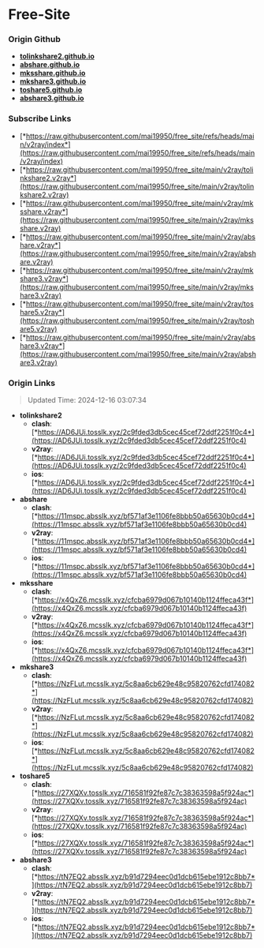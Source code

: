 # Free-Site

### Origin Github

- [**tolinkshare2.github.io**](https://github.com/tolinkshare2/tolinkshare2.github.io)
- [**abshare.github.io**](https://github.com/abshare/abshare.github.io)
- [**mksshare.github.io**](https://github.com/mksshare/mksshare.github.io)
- [**mkshare3.github.io**](https://github.com/mkshare3/mkshare3.github.io)
- [**toshare5.github.io**](https://github.com/toshare5/toshare5.github.io)
- [**abshare3.github.io**](https://github.com/abshare3/abshare3.github.io)

### Subscribe Links

- [*https://raw.githubusercontent.com/mai19950/free_site/refs/heads/main/v2ray/index*](https://raw.githubusercontent.com/mai19950/free_site/refs/heads/main/v2ray/index)
- [*https://raw.githubusercontent.com/mai19950/free_site/main/v2ray/tolinkshare2.v2ray*](https://raw.githubusercontent.com/mai19950/free_site/main/v2ray/tolinkshare2.v2ray)
- [*https://raw.githubusercontent.com/mai19950/free_site/main/v2ray/mksshare.v2ray*](https://raw.githubusercontent.com/mai19950/free_site/main/v2ray/mksshare.v2ray)
- [*https://raw.githubusercontent.com/mai19950/free_site/main/v2ray/abshare.v2ray*](https://raw.githubusercontent.com/mai19950/free_site/main/v2ray/abshare.v2ray)
- [*https://raw.githubusercontent.com/mai19950/free_site/main/v2ray/mkshare3.v2ray*](https://raw.githubusercontent.com/mai19950/free_site/main/v2ray/mkshare3.v2ray)
- [*https://raw.githubusercontent.com/mai19950/free_site/main/v2ray/toshare5.v2ray*](https://raw.githubusercontent.com/mai19950/free_site/main/v2ray/toshare5.v2ray)
- [*https://raw.githubusercontent.com/mai19950/free_site/main/v2ray/abshare3.v2ray*](https://raw.githubusercontent.com/mai19950/free_site/main/v2ray/abshare3.v2ray)

### Origin Links

> Updated Time: 2024-12-16 03:07:34

- **tolinkshare2**
  - **clash**: [*https://AD6JUi.tosslk.xyz/2c9fded3db5cec45cef72ddf2251f0c4*](https://AD6JUi.tosslk.xyz/2c9fded3db5cec45cef72ddf2251f0c4)
  - **v2ray**: [*https://AD6JUi.tosslk.xyz/2c9fded3db5cec45cef72ddf2251f0c4*](https://AD6JUi.tosslk.xyz/2c9fded3db5cec45cef72ddf2251f0c4)
  - **ios**: [*https://AD6JUi.tosslk.xyz/2c9fded3db5cec45cef72ddf2251f0c4*](https://AD6JUi.tosslk.xyz/2c9fded3db5cec45cef72ddf2251f0c4)
- **abshare**
  - **clash**: [*https://11mspc.absslk.xyz/bf571af3e1106fe8bbb50a65630b0cd4*](https://11mspc.absslk.xyz/bf571af3e1106fe8bbb50a65630b0cd4)
  - **v2ray**: [*https://11mspc.absslk.xyz/bf571af3e1106fe8bbb50a65630b0cd4*](https://11mspc.absslk.xyz/bf571af3e1106fe8bbb50a65630b0cd4)
  - **ios**: [*https://11mspc.absslk.xyz/bf571af3e1106fe8bbb50a65630b0cd4*](https://11mspc.absslk.xyz/bf571af3e1106fe8bbb50a65630b0cd4)
- **mksshare**
  - **clash**: [*https://x4QxZ6.mcsslk.xyz/cfcba6979d067b10140b1124ffeca43f*](https://x4QxZ6.mcsslk.xyz/cfcba6979d067b10140b1124ffeca43f)
  - **v2ray**: [*https://x4QxZ6.mcsslk.xyz/cfcba6979d067b10140b1124ffeca43f*](https://x4QxZ6.mcsslk.xyz/cfcba6979d067b10140b1124ffeca43f)
  - **ios**: [*https://x4QxZ6.mcsslk.xyz/cfcba6979d067b10140b1124ffeca43f*](https://x4QxZ6.mcsslk.xyz/cfcba6979d067b10140b1124ffeca43f)
- **mkshare3**
  - **clash**: [*https://NzFLut.mcsslk.xyz/5c8aa6cb629e48c95820762cfd174082*](https://NzFLut.mcsslk.xyz/5c8aa6cb629e48c95820762cfd174082)
  - **v2ray**: [*https://NzFLut.mcsslk.xyz/5c8aa6cb629e48c95820762cfd174082*](https://NzFLut.mcsslk.xyz/5c8aa6cb629e48c95820762cfd174082)
  - **ios**: [*https://NzFLut.mcsslk.xyz/5c8aa6cb629e48c95820762cfd174082*](https://NzFLut.mcsslk.xyz/5c8aa6cb629e48c95820762cfd174082)
- **toshare5**
  - **clash**: [*https://27XQXv.tosslk.xyz/716581f92fe87c7c38363598a5f924ac*](https://27XQXv.tosslk.xyz/716581f92fe87c7c38363598a5f924ac)
  - **v2ray**: [*https://27XQXv.tosslk.xyz/716581f92fe87c7c38363598a5f924ac*](https://27XQXv.tosslk.xyz/716581f92fe87c7c38363598a5f924ac)
  - **ios**: [*https://27XQXv.tosslk.xyz/716581f92fe87c7c38363598a5f924ac*](https://27XQXv.tosslk.xyz/716581f92fe87c7c38363598a5f924ac)
- **abshare3**
  - **clash**: [*https://tN7EQ2.absslk.xyz/b91d7294eec0d1dcb615ebe1912c8bb7*](https://tN7EQ2.absslk.xyz/b91d7294eec0d1dcb615ebe1912c8bb7)
  - **v2ray**: [*https://tN7EQ2.absslk.xyz/b91d7294eec0d1dcb615ebe1912c8bb7*](https://tN7EQ2.absslk.xyz/b91d7294eec0d1dcb615ebe1912c8bb7)
  - **ios**: [*https://tN7EQ2.absslk.xyz/b91d7294eec0d1dcb615ebe1912c8bb7*](https://tN7EQ2.absslk.xyz/b91d7294eec0d1dcb615ebe1912c8bb7)
